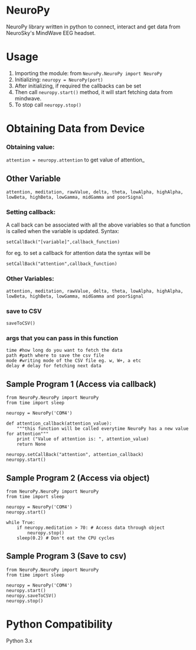 # NeuroPy <br>
NeuroPy library written in python to connect, interact and get data from NeuroSky's MindWave EEG headset. <br>
# Usage <br>

1. Importing the module: from `NeuroPy.NeuroPy import NeuroPy` <br>
2. Initializing: `neuropy = NeuroPy(port)`<br>
3. After initializing, if required the callbacks can be set <br>
4. Then call `neuropy.start()` method, it will start fetching data from mindwave.<br>
5. To stop call `neuropy.stop()`<br>

# Obtaining Data from Device <br>

### Obtaining value: 
`attention = neuropy.attention` to get value of attention_ <br>
## Other Variable 
    attention, meditation, rawValue, delta, theta, lowAlpha, highAlpha, lowBeta, highBeta, lowGamma, midGamma and poorSignal
### Setting callback:
A call back can be associated with all the above variables so that a function is called when the variable is updated. Syntax:

    setCallBack("[variable]",callback_function)

for eg. to set a callback for attention data the syntax will be
    
    setCallBack("attention",callback_function)

### Other Variables: 
    attention, meditation, rawValue, delta, theta, lowAlpha, highAlpha, lowBeta, highBeta, lowGamma, midGamma and poorSignal

### save to CSV
    saveToCSV()
### args that you can pass in this function
    time #how long do you want to fetch the data
    path #path where to save the csv file
    mode #writing mode of the CSV file eg. w, W+, a etc
    delay # delay for fetching next data

## Sample Program 1 (Access via callback)
    from NeuroPy.NeuroPy import NeuroPy
    from time import sleep

    neuropy = NeuroPy('COM4') 

    def attention_callback(attention_value):
        """this function will be called everytime NeuroPy has a new value for attention"""
        print ("Value of attention is: ", attention_value)
        return None

    neuropy.setCallBack("attention", attention_callback)
    neuropy.start()

## Sample Program 2 (Access via object)
    from NeuroPy.NeuroPy import NeuroPy
    from time import sleep

    neuropy = NeuroPy('COM4') 
    neuropy.start()

    while True:
        if neuropy.meditation > 70: # Access data through object
            neuropy.stop() 
        sleep(0.2) # Don't eat the CPU cycles

## Sample Program 3 (Save to csv)
    from NeuroPy.NeuroPy import NeuroPy
    from time import sleep

    neuropy = NeuroPy('COM4') 
    neuropy.start()
    neuropy.saveToCSV()
    neuropy.stop()
        
# Python Compatibility
Python 3.x
